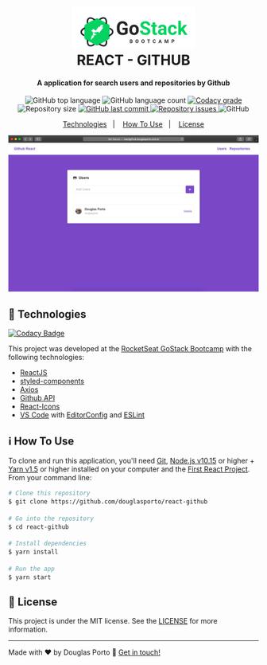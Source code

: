 <h1 align="center">
    <img alt="Go Stack logo" src="https://github.com/douglasporto/react-github/blob/master/assets/logo-gostack.png" />
    <br>
    REACT - GITHUB
</h1>

<h4 align="center">
  A application for search users and repositories by Github
</h4>
<p align="center">
  <img alt="GitHub top language" src="https://img.shields.io/github/languages/top/douglasporto/react-github.svg">

  <img alt="GitHub language count" src="https://img.shields.io/github/languages/count/douglasporto/react-github.svg">

  <a href="https://www.codacy.com/app/douglasporto/react-github?utm_source=github.com&amp;utm_medium=referral&amp;utm_content=douglasporto/react-github&amp;utm_campaign=Badge_Grade">
    <img alt="Codacy grade" src="https://api.codacy.com/project/badge/Grade/1ca82febe92a47e4a9a03d6621617cc0">
  </a>

  <img alt="Repository size" src="https://img.shields.io/github/repo-size/douglasporto/react-github.svg">
  <a href="https://github.com/douglasporto/react-github/commits/master">
    <img alt="GitHub last commit" src="https://img.shields.io/github/last-commit/douglasporto/react-github.svg">
  </a>

  <a href="https://github.com/douglasporto/react-github/issues">
    <img alt="Repository issues" src="https://img.shields.io/github/issues/douglasporto/react-github.svg">
  </a>

  <img alt="GitHub" src="https://img.shields.io/github/license/douglasporto/react-github.svg">
</p>

<p align="center">
  <a href="#rocket-technologies">Technologies</a>&nbsp;&nbsp;&nbsp;|&nbsp;&nbsp;&nbsp;
  <a href="#information_source-how-to-use">How To Use</a>&nbsp;&nbsp;&nbsp;|&nbsp;&nbsp;&nbsp;
  <a href="#memo-license">License</a>
</p>

![App Screenshot](https://github.com/douglasporto/react-github/blob/master/assets/screenshoot.png)

## :rocket: Technologies

[![Codacy Badge](https://api.codacy.com/project/badge/Grade/4b8f0d43121c4f25a356e31ae1ec72c1)](https://app.codacy.com/app/douglasporto/react-github?utm_source=github.com&utm_medium=referral&utm_content=douglasporto/react-github&utm_campaign=Badge_Grade_Dashboard)

This project was developed at the [RocketSeat GoStack Bootcamp](https://rocketseat.com.br/bootcamp) with the following technologies:

-  [ReactJS](https://reactjs.org/)
-  [styled-components](https://www.styled-components.com/)
-  [Axios](https://github.com/axios/axios)
-  [Github API](https://developer.github.com/v3/)
-  [React-Icons](http://react-icons.github.io/react-icons/)
-  [VS Code][vc] with [EditorConfig][vceditconfig] and [ESLint][vceslint]

## :information_source: How To Use

To clone and run this application, you'll need [Git](https://git-scm.com), [Node.js v10.15][nodejs] or higher + [Yarn v1.5][yarn] or higher installed on your computer and the [First React Project](https://github.com/douglasporto/react-github). From your command line:

```bash
# Clone this repository
$ git clone https://github.com/douglasporto/react-github

# Go into the repository
$ cd react-github

# Install dependencies
$ yarn install

# Run the app
$ yarn start
```

## :memo: License
This project is under the MIT license. See the [LICENSE](https://github.com/douglasporto/react-github/blob/master/LICENSE) for more information.

---

Made with ♥ by Douglas Porto :wave: [Get in touch!](https://www.linkedin.com/in/douglas-porto/)

[nodejs]: https://nodejs.org/
[yarn]: https://yarnpkg.com/
[vc]: https://code.visualstudio.com/
[vceditconfig]: https://marketplace.visualstudio.com/items?itemName=EditorConfig.EditorConfig
[vceslint]: https://marketplace.visualstudio.com/items?itemName=dbaeumer.vscode-eslint
